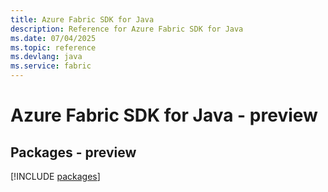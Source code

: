 ```yaml
---
title: Azure Fabric SDK for Java
description: Reference for Azure Fabric SDK for Java
ms.date: 07/04/2025
ms.topic: reference
ms.devlang: java
ms.service: fabric
---
```

# Azure Fabric SDK for Java - preview
## Packages - preview
[!INCLUDE [packages](fabric-index.md)]